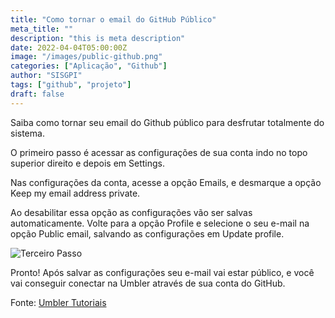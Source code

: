 ```yaml
---
title: "Como tornar o email do GitHub Público"
meta_title: ""
description: "this is meta description"
date: 2022-04-04T05:00:00Z
image: "/images/public-github.png"
categories: ["Aplicação", "Github"]
author: "SISGPI"
tags: ["github", "projeto"]
draft: false
---
```


Saiba como tornar seu email do Github público para desfrutar totalmente do sistema.

O primeiro passo é acessar as configurações de sua conta indo no topo superior direito e depois em Settings.

<!-- ![Primeiro passo](/images/g1.png) -->

Nas configurações da conta, acesse a opção Emails, e desmarque a opção Keep my email address private.

<!-- ![Segundo passo](/assets/images/g2.png) -->

Ao desabilitar essa opção as configurações vão ser salvas automaticamente. Volte para a opção Profile e selecione o seu e-mail na opção Public email, salvando as configurações em Update profile.

![Terceiro Passo](/images/public-github.png)

Pronto! Após salvar as configurações seu e-mail vai estar público, e você vai conseguir conectar na Umbler através de sua conta do GitHub.

Fonte: [Umbler Tutoriais](https://help.umbler.com/hc/pt-br/articles/360007180671-Tornando-seu-e-mail-p%C3%BAblico-no-GitHub)
